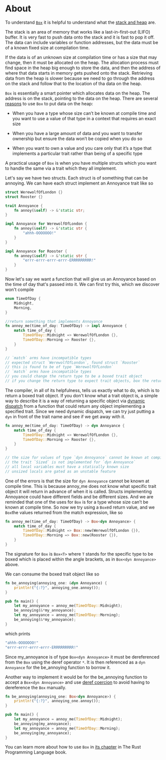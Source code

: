 # About

To understand [`Box`][box] it is helpful to understand what the [stack and heap][stack and heap] are.

The stack is an area of memory that works like a last-in-first-out (LIFO) buffer. It is very fast to push data onto the stack and it is fast to pop it off.
The data can include variables or function addresses, but the data must be of a known fixed size at compilation time.

If the data is of an unknown size at compilation time or has a size that may change, then it must be allocated on the heap. The allocation process must find
space in the heap big enough to store the data, and then the address of where that data starts in memory gets pushed onto the stack. Retrieving data from the
heap is slower because we need to go through the address on the stack and follow that to the location of tha data on the heap.

`Box` is essentially a smart pointer which allocates data on the heap. The address is on the stack, pointing to the data on the heap. There are several
[reasons][reasons] to use `Box` to put data on the heap:

- When you have a type whose size can’t be known at compile time and you want to use a value of that type in a context that requires an exact size

- When you have a large amount of data and you want to transfer ownership but ensure the data won’t be copied when you do so

- When you want to own a value and you care only that it’s a type that implements a particular trait rather than being of a specific type

A practical usage of `Box` is when you have multiple structs which you want to handle the same via a trait which they all implement.

Let's say we have two structs. Each struct is of something that can be annoying. We can have each struct implement an Annoyance trait like so

```rust
struct WerewolfOfLondon {}
struct Rooster {}

trait Annoyance {
    fn annoy(&self) -> &'static str;
}

impl Annoyance for WerewolfOfLondon {
    fn annoy(&self) -> &'static str {
        "ahhh-OOOOOOO!"
    }
}

impl Annoyance for Rooster {
    fn annoy(&self) -> &'static str {
        "errr-errr-errr-errr-ERRRRRRRRR!"
    }
}
```

Now let's say we want a function that will give us an Annoyance based on the time of day that's passed into it. We can first try this, which we discover won't compile

```rust
enum TimeOfDay {
    Midnight,
    Morning,
}

//return something that implements Annoyance
fn annoy_me(time_of_day: TimeOfDay) -> impl Annoyance {
    match time_of_day {
        TimeOfDay::Midnight => WerewolfOfLondon {},
        TimeOfDay::Morning => Rooster {},
    }
}

// `match` arms have incompatible types
// expected struct `WerewolfOfLondon`, found struct `Rooster`
// this is found to be of type `WerewolfOfLondon`
// `match` arms have incompatible types
// you could change the return type to be a boxed trait object
// if you change the return type to expect trait objects, box the returned expressions

```

The compiler, in all of its helpfulness, tells us exactly what to do, which is to return a boxed trait object. If you don't know what a trait object is,
a simple way to describe it is a way of returning a specific object via [dynamic dispatch][dynamic dispatch] from a function that could return any object
implementing a specified trait. Since we need dynamic dispatch, we can try just putting a `dyn` in front of the trait name and see if we get away with it.

```rust
fn annoy_me(time_of_day: TimeOfDay) -> dyn Annoyance {
    match time_of_day {
        TimeOfDay::Midnight => WerewolfOfLondon {},
        TimeOfDay::Morning => Rooster {},
    }
}

// the size for values of type `dyn Annoyance` cannot be known at compilation time
// the trait `Sized` is not implemented for `dyn Annoyance`
// all local variables must have a statically known size
// unsized locals are gated as an unstable feature
```

One of the errors is that the size for `dyn Annoyance` cannot be known at compile time. This is because annoy_me does not know what specific trait object
it will return in advance of when it is called. Structs implementing Annoyance could have different fields and be different sizes. And we are reminded that
one of the uses for `Box` is for a type whose size can’t be known at compile time. So now we try using a `Box`ed return value, and we `Box`the values returned
from the match expression, like so


```rust
fn annoy_me(time_of_day: TimeOfDay) -> Box<dyn Annoyance> {
    match time_of_day {
        TimeOfDay::Midnight => Box::new(WerewolfOfLondon {}),
        TimeOfDay::Morning => Box::new(Rooster {}),
    }
}
```

The signature for `Box` is `Box<T>` where `T` stands for the specific type to be boxed which is placed within the angle brackets, as in `Box<dyn Annoyance>` above.

We can consume the boxed trait object like so

```rust
fn be_annoying(annoying_one: &dyn Annoyance) {
    println!("{:?}", annoying_one.annoy());
}

pub fn main() {
    let my_annoyance = annoy_me(TimeOfDay::Midnight);
    be_annoying(&*my_annoyance);
    let my_annoyance = annoy_me(TimeOfDay::Morning);
    be_annoying(&*my_annoyance);
}
```

which prints

```rust
"ahhh-OOOOOOO!"
"errr-errr-errr-errr-ERRRRRRRRR!"
```

Since my_annoyance is of type `Box<dyn Annoyance>` it must be dereferenced from the `Box` using the deref operator `*`. It is then referenced as a
`dyn Annoyance` for the be_annoying function to borrow it.

Another way to implement it would be for the be_annoying function to accept a `Box<dyn Annoyance>` and use [deref coercion][deref coercion] to avoid
having to dereference the `Box` manually.

```rust
fn be_annoying(annoying_one: Box<dyn Annoyance>) {
    println!("{:?}", annoying_one.annoy());
}

pub fn main() {
    let my_annoyance = annoy_me(TimeOfDay::Midnight);
    be_annoying(my_annoyance);
    let my_annoyance = annoy_me(TimeOfDay::Morning);
    be_annoying(my_annoyance);
}
```

You can learn more about how to use `Box` in [its chapter][using box] in The Rust Programming Language book.

[box]: https://doc.rust-lang.org/std/boxed/index.html
[stack and heap]: https://doc.rust-lang.org/book/ch04-01-what-is-ownership.html#the-stack-and-the-heap
[reasons]: https://doc.rust-lang.org/book/ch15-01-box.html#using-boxt-to-point-to-data-on-the-heap
[dynamic dispatch]: https://doc.rust-lang.org/book/ch17-02-trait-objects.html#trait-objects-perform-dynamic-dispatch
[deref coercion]: https://doc.rust-lang.org/book/ch15-02-deref.html?highlight=auto-deref#implicit-deref-coercions-with-functions-and-methods
[using box]: https://doc.rust-lang.org/nightly/book/ch15-01-box.html
